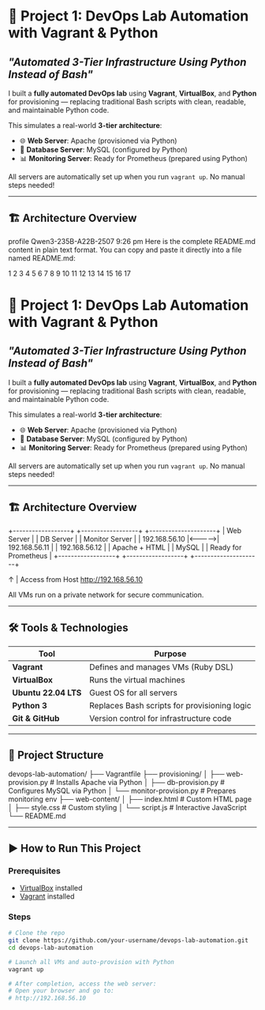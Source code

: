# 🚀 Project 1: DevOps Lab Automation with Vagrant & Python

## *"Automated 3-Tier Infrastructure Using Python Instead of Bash"*

I built a **fully automated DevOps lab** using **Vagrant**, **VirtualBox**, and **Python** for provisioning — replacing traditional Bash scripts with clean, readable, and maintainable Python code.

This simulates a real-world **3-tier architecture**:
- 🌐 **Web Server**: Apache (provisioned via Python)
- 💾 **Database Server**: MySQL (configured by Python)
- 📊 **Monitoring Server**: Ready for Prometheus (prepared using Python)

All servers are automatically set up when you run `vagrant up`. No manual steps needed!

---

## 🏗️ Architecture Overview

profile
Qwen3-235B-A22B-2507
9:26 pm
Here is the complete README.md content in plain text format. You can copy and paste it directly into a file named README.md:



1
2
3
4
5
6
7
8
9
10
11
12
13
14
15
16
17
# 🚀 Project 1: DevOps Lab Automation with Vagrant & Python

## *"Automated 3-Tier Infrastructure Using Python Instead of Bash"*

I built a **fully automated DevOps lab** using **Vagrant**, **VirtualBox**, and **Python** for provisioning — replacing traditional Bash scripts with clean, readable, and maintainable Python code.

This simulates a real-world **3-tier architecture**:
- 🌐 **Web Server**: Apache (provisioned via Python)
- 💾 **Database Server**: MySQL (configured by Python)
- 📊 **Monitoring Server**: Ready for Prometheus (prepared using Python)

All servers are automatically set up when you run `vagrant up`. No manual steps needed!

---

## 🏗️ Architecture Overview

+------------------+ +------------------+ +---------------------+
| Web Server | | DB Server | | Monitor Server |
| 192.168.56.10 |<----->| 192.168.56.11 | | 192.168.56.12 |
| Apache + HTML | | MySQL | | Ready for Prometheus |
+------------------+ +------------------+ +---------------------+

↑
|
Access from Host
http://192.168.56.10


All VMs run on a private network for secure communication.

---

## 🛠️ Tools & Technologies

| Tool | Purpose |
|------|--------|
| **Vagrant** | Defines and manages VMs (Ruby DSL) |
| **VirtualBox** | Runs the virtual machines |
| **Ubuntu 22.04 LTS** | Guest OS for all servers |
| **Python 3** | Replaces Bash scripts for provisioning logic |
| **Git & GitHub** | Version control for infrastructure code |

---

## 📂 Project Structure

devops-lab-automation/
├── Vagrantfile
├── provisioning/
│ ├── web-provision.py # Installs Apache via Python
│ ├── db-provision.py # Configures MySQL via Python
│ └── monitor-provision.py # Prepares monitoring env
├── web-content/
│ ├── index.html # Custom HTML page
│ ├── style.css # Custom styling
│ └── script.js # Interactive JavaScript
└── README.md


---

## ▶️ How to Run This Project

### Prerequisites
- [VirtualBox](https://www.virtualbox.org/) installed
- [Vagrant](https://www.vagrantup.com/) installed

### Steps
```bash
# Clone the repo
git clone https://github.com/your-username/devops-lab-automation.git
cd devops-lab-automation

# Launch all VMs and auto-provision with Python
vagrant up

# After completion, access the web server:
# Open your browser and go to:
# http://192.168.56.10
